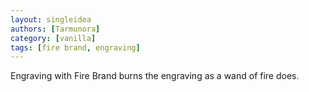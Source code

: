 ```yaml
---
layout: singleidea
authors: [Tarmunora]
category: [vanilla]
tags: [fire brand, engraving]
---
```

Engraving with Fire Brand burns the engraving as a wand of fire does.
